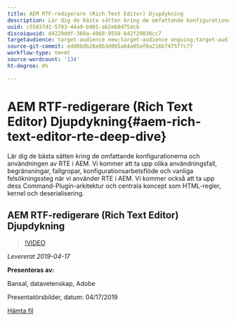 ```yaml
---
title: AEM RTF-redigerare (Rich Text Editor) Djupdykning
description: Lär dig de bästa sätten kring de omfattande konfigurationerna och användningen av RTE i AEM. Vi kommer att ta upp olika användningsfall, begränsningar, fallgropar, konfigurationsarbetsflöde och vanliga felsökningssteg när vi använder RTE i AEM. Vi kommer också att ta upp dess Command-Plugin-arkitektur och centrala koncept som HTML-regler, kernel och deserialisering.
uuid: c55837d1-5703-44a9-b901-ab2e68d75dcb
discoiquuid: d4220ddf-360a-4068-9558-b42f29038cc7
targetaudience: target-audience new;target-audience ongoing;target-audience upgrader
source-git-commit: edd0bdb28a9b3d065a64a95af6a216b747577c77
workflow-type: tm+mt
source-wordcount: '134'
ht-degree: 0%

---
```


# AEM RTF-redigerare (Rich Text Editor) Djupdykning{#aem-rich-text-editor-rte-deep-dive}

Lär dig de bästa sätten kring de omfattande konfigurationerna och användningen av RTE i AEM. Vi kommer att ta upp olika användningsfall, begränsningar, fallgropar, konfigurationsarbetsflöde och vanliga felsökningssteg när vi använder RTE i AEM. Vi kommer också att ta upp dess Command-Plugin-arkitektur och centrala koncept som HTML-regler, kernel och deserialisering.

## AEM RTF-redigerare (Rich Text Editor) Djupdykning

>[!VIDEO](https://video.tv.adobe.com/v/27087/?quality=9)

*Levererat 2019-04-17*

**Presenteras av:**

 Bansal, datavetenskap, Adobe

Presentatörsbilder, datum: 04/17/2019

[Hämta fil](assets/aem-gems-aem-rte-04172019.pdf)
